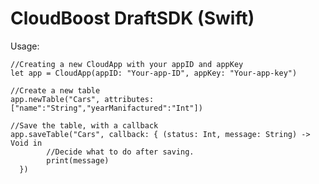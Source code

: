 # CloudBoost DraftSDK (Swift)

Usage:

    //Creating a new CloudApp with your appID and appKey
    let app = CloudApp(appID: "Your-app-ID", appKey: "Your-app-key")
    
    //Create a new table
    app.newTable("Cars", attributes: ["name":"String","yearManifactured":"Int"])
    
    //Save the table, with a callback
    app.saveTable("Cars", callback: { (status: Int, message: String) -> Void in
            //Decide what to do after saving.
            print(message)
      })
